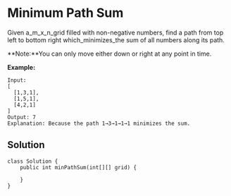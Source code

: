 # Minimum Path Sum

Given a_m_x_n_grid filled with non-negative numbers, find a path from top left to bottom right which_minimizes_the sum of all numbers along its path.

**Note:**You can only move either down or right at any point in time.

**Example:**

```
Input:
[
  [1,3,1],
  [1,5,1],
  [4,2,1]
]
Output: 7
Explanation: Because the path 1→3→1→1→1 minimizes the sum.
```

## Solution

```
class Solution {
    public int minPathSum(int[][] grid) {
        
    }
}
```



